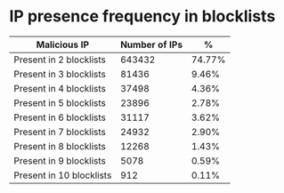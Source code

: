 # IP presence frequency in blocklists
| Malicious IP | Number of IPs | % |
|----|----|----|
| Present in 2 blocklists | 643432 | 74.77% |
| Present in 3 blocklists | 81436 | 9.46% |
| Present in 4 blocklists | 37498 | 4.36% |
| Present in 5 blocklists | 23896 | 2.78% |
| Present in 6 blocklists | 31117 | 3.62% |
| Present in 7 blocklists | 24932 | 2.90% |
| Present in 8 blocklists | 12268 | 1.43% |
| Present in 9 blocklists | 5078 | 0.59% |
| Present in 10 blocklists | 912 | 0.11% |
